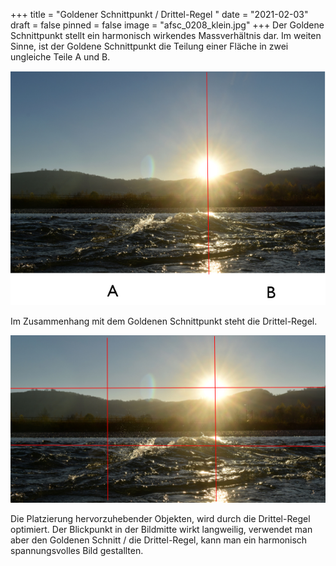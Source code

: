 +++
title = "Goldener Schnittpunkt / Drittel-Regel "
date = "2021-02-03"
draft = false
pinned = false
image = "afsc_0208_klein.jpg"
+++
Der Goldene Schnittpunkt stellt ein harmonisch wirkendes Massverhältnis dar. Im weiten Sinne, ist der Goldene Schnittpunkt die Teilung einer Fläche in zwei ungleiche Teile A und B.

![Zwei-Teilung (Goldener Schnitt)](bg.png)

Im Zusammenhang mit dem Goldenen Schnittpunkt steht die Drittel-Regel.

![Drittel-Regel](bgg.png)

Die Platzierung hervorzuhebender Objekten, wird durch die Drittel-Regel optimiert. Der Blickpunkt in der Bildmitte wirkt langweilig, verwendet man aber den Goldenen Schnitt / die Drittel-Regel, kann man ein harmonisch spannungsvolles Bild gestallten.